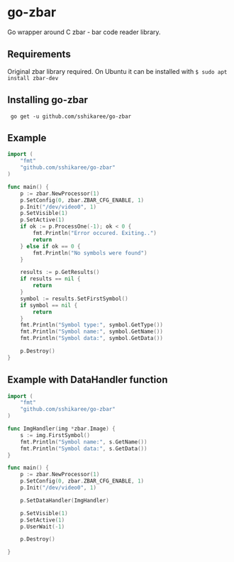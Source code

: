 go-zbar
=======

Go wrapper around C zbar - bar code reader library.

## Requirements
Original zbar library required. On Ubuntu it can be installed with 
```$ sudo apt install zbar-dev```

## Installing go-zbar
``` go get -u github.com/sshikaree/go-zbar```

## Example

```go
import (
	"fmt"
	"github.com/sshikaree/go-zbar"
)

func main() {
	p := zbar.NewProcessor(1)
	p.SetConfig(0, zbar.ZBAR_CFG_ENABLE, 1)
	p.Init("/dev/video0", 1)
	p.SetVisible(1)
	p.SetActive(1)
	if ok := p.ProcessOne(-1); ok < 0 {
		fmt.Println("Error occured. Exiting..")
		return
	} else if ok == 0 {
		fmt.Println("No symbols were found")
	}

	results := p.GetResults()
	if results == nil {
		return
	}
	symbol := results.SetFirstSymbol()
	if symbol == nil {
		return
	}
	fmt.Println("Symbol type:", symbol.GetType())
	fmt.Println("Symbol name:", symbol.GetName())
	fmt.Println("Symbol data:", symbol.GetData())

	p.Destroy()
}

```
## Example with DataHandler function
```go
import (
	"fmt"
	"github.com/sshikaree/go-zbar"
)

func ImgHandler(img *zbar.Image) {
	s := img.FirstSymbol()
	fmt.Println("Symbol name:", s.GetName())
	fmt.Println("Symbol data:", s.GetData())
}

func main() {
	p := zbar.NewProcessor(1)
	p.SetConfig(0, zbar.ZBAR_CFG_ENABLE, 1)
	p.Init("/dev/video0", 1)

	p.SetDataHandler(ImgHandler)

	p.SetVisible(1)
	p.SetActive(1)
	p.UserWait(-1)

	p.Destroy()

}
```